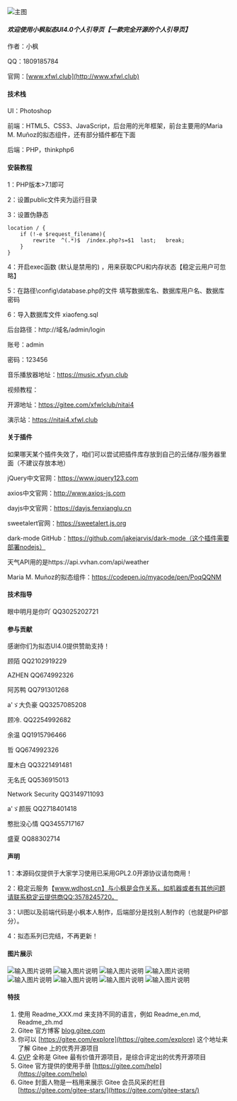 ![主图](https://images.gitee.com/uploads/images/2022/0620/142727_a74322db_8353399.png "Mimic UI4.0主图.png")
####  _欢迎使用小枫拟态UI4.0个人引导页【一款完全开源的个人引导页】_ 

作者：小枫

QQ：1809185784

官网：[www.xfwl.club](http://www.xfwl.club)

#### 技术栈
UI：Photoshop

前端：HTML5、CSS3、JavaScript，后台用的光年框架，前台主要用的Maria M. Muñoz的拟态组件，还有部分插件都在下面

后端：PHP，thinkphp6

#### 安装教程

1：PHP版本>7.1即可

2：设置public文件夹为运行目录

3：设置伪静态
```
location / {
	if (!-e $request_filename){
		rewrite  ^(.*)$  /index.php?s=$1  last;   break;
	}
}
```
4：开启exec函数 (默认是禁用的) ，用来获取CPU和内存状态【稳定云用户可忽略】

5：在路径\config\database.php的文件 填写数据库名、数据库用户名、数据库密码

6：导入数据库文件 xiaofeng.sql

后台路径：http://域名/admin/login

账号：admin

密码：123456

音乐播放器地址：https://music.xfyun.club


视频教程：

开源地址：https://gitee.com/xfwlclub/nitai4

演示站：https://nitai4.xfwl.club

#### 关于插件

如果哪天某个插件失效了，咱们可以尝试把插件库存放到自己的云储存/服务器里面（不建议存放本地）

jQuery中文官网：https://www.jquery123.com

axios中文官网：http://www.axios-js.com

dayjs中文官网：https://dayjs.fenxianglu.cn

sweetalert官网：https://sweetalert.js.org

dark-mode GitHub：https://github.com/jakejarvis/dark-mode（这个插件需要部署nodejs）

天气API用的是https://api.vvhan.com/api/weather

Maria M. Muñoz的拟态组件：https://codepen.io/myacode/pen/PoqQQNM

#### 技术指导

眼中明月是你吖           QQ3025202721

#### 参与贡献

感谢你们为拟态UI4.0提供赞助支持！

顾陌	   		QQ2102919229

AZHEN        		QQ674992326

阿苏鸭         		QQ791301268

a'ゞ大负豪   		QQ3257085208

顾冷.	   		QQ2254992682

余温	   		QQ1915796466

哲	  		QQ674992326

厘木白	   		QQ3221491481

无名氏		        QQ536915013

Network Security        QQ3149711093

a'ゞ颜辰			QQ2718401418

憨批没心情		QQ3455717167

盛夏			QQ88302714

#### 声明 

1：本源码仅提供于大家学习使用已采用GPL2.0开源协议请勿商用！

2：稳定云服务【www.wdhost.cn】与小枫是合作关系，如机器或者有其他问题请联系稳定云提供商QQ:3578245720。

3：UI图以及前端代码是小枫本人制作，后端部分是找别人制作的（也就是PHP部分）。

4：拟态系列已完结，不再更新！


#### 图片展示
![输入图片说明](https://images.gitee.com/uploads/images/2022/0620/143342_90e910cc_8353399.jpeg "拟态4首页展示1.jpg")
![输入图片说明](https://images.gitee.com/uploads/images/2022/0620/143359_1878a8cc_8353399.jpeg "拟态4首页展示2.jpg")
![输入图片说明](https://images.gitee.com/uploads/images/2022/0620/143412_bf3ec65a_8353399.jpeg "拟态4首页展示3.jpg")
![输入图片说明](https://images.gitee.com/uploads/images/2022/0620/143432_a4eeea03_8353399.jpeg "拟态4首页展示4.jpg")
![输入图片说明](https://images.gitee.com/uploads/images/2022/0620/143443_4817c473_8353399.jpeg "拟态4友链展示.jpg")
![输入图片说明](https://images.gitee.com/uploads/images/2022/0620/143505_d28ed612_8353399.jpeg "登陆.jpg")
![输入图片说明](https://images.gitee.com/uploads/images/2022/0620/143259_fb90ccc1_8353399.jpeg "拟态4后台展示1.jpg")
![输入图片说明](https://images.gitee.com/uploads/images/2022/0620/143456_fb8ddfa3_8353399.jpeg "拟态4后台展示2.jpg")

#### 特技

1.  使用 Readme\_XXX.md 来支持不同的语言，例如 Readme\_en.md, Readme\_zh.md
2.  Gitee 官方博客 [blog.gitee.com](https://blog.gitee.com)
3.  你可以 [https://gitee.com/explore](https://gitee.com/explore) 这个地址来了解 Gitee 上的优秀开源项目
4.  [GVP](https://gitee.com/gvp) 全称是 Gitee 最有价值开源项目，是综合评定出的优秀开源项目
5.  Gitee 官方提供的使用手册 [https://gitee.com/help](https://gitee.com/help)
6.  Gitee 封面人物是一档用来展示 Gitee 会员风采的栏目 [https://gitee.com/gitee-stars/](https://gitee.com/gitee-stars/)

